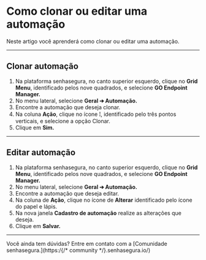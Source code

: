 # Como clonar ou editar uma automação

Neste artigo você aprenderá como clonar ou editar uma automação.

* * *

## Clonar automação

1. Na plataforma senhasegura, no canto superior esquerdo, clique no **Grid Menu**, identificado pelos nove quadrados, e selecione **GO Endpoint Manager.**
2. No menu lateral, selecione **Geral ➔ Automação.**
3. Encontre a automação que deseja clonar.
4. Na coluna **Ação**, clique no ícone **⁝**, identificado pelo três pontos verticais, e selecione a opção Clonar.
5. Clique em **Sim.**

* * *

## Editar automação

1. Na plataforma senhasegura, no canto superior esquerdo, clique no **Grid Menu**, identificado pelos nove quadrados, e selecione **GO Endpoint Manager.**
2. No menu lateral, selecione **Geral ➔ Automação.**
3. Encontre a automação que deseja editar.
4. Na coluna de **Ação**, clique no ícone de **Alterar** identificado pelo ícone do papel e lápis.
5. Na nova janela **Cadastro de automação** realize as alterações que deseja.
6. Clique em **Salvar.**

* * *

Você ainda tem dúvidas? Entre em contato com a [Comunidade senhasegura.](https:/{/* community */}.senhasegura.io/)
